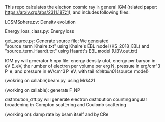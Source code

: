 This repo calculates the electron cosmic ray in general IGM (related paper: https://arxiv.org/abs/2311.18721), and includes following files:

LCSMSphere.py: Density evolution

Energy_loss_class.py: Energy loss

get_source.py: Generate source file; We generated "source_term_Khaire.txt" using Khaire's EBL model (KS_2018_EBL) and "source_term_Haardt.txt" using Haardt's EBL model (UBV.out.txt)

IGM.py will generator 5 npy file: energy density utot, energy per baryon in eV E_eV, the number of electron per volume per erg N, pressure in erg/cm^3 P_e, and pressure in eV/cm^3 P_eV, with tail _{deltalin0}_{source_model}

(wokring on callable)beam.py: using Mrk421

(working on callable): generate F_NP

distribution_diff.py will generate electron distribution counting angular broadening by Compton scattering and Coulomb scattering

(working on): damp rate by beam itself and by CRe
